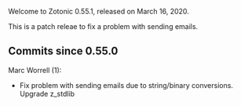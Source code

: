 Welcome to Zotonic 0.55.1, released on March 16, 2020.

This is a patch releae to fix a problem with sending emails.



Commits since 0.55.0
--------------------

Marc Worrell (1):

*   Fix problem with sending emails due to string/binary conversions. Upgrade z\_stdlib